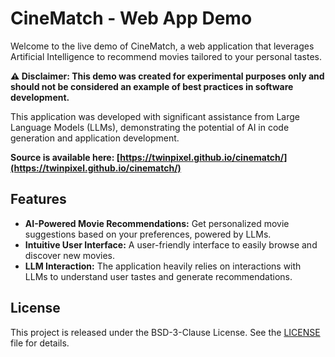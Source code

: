 # CineMatch - Web App Demo

Welcome to the live demo of CineMatch, a web application that leverages Artificial Intelligence to recommend movies tailored to your personal tastes.

**⚠️ Disclaimer: This demo was created for experimental purposes only and should not be considered an example of best practices in software development.**

This application was developed with significant assistance from Large Language Models (LLMs), demonstrating the potential of AI in code generation and application development.

**Source is available here: [https://twinpixel.github.io/cinematch/](https://twinpixel.github.io/cinematch/)**

## Features

* **AI-Powered Movie Recommendations:** Get personalized movie suggestions based on your preferences, powered by LLMs.
* **Intuitive User Interface:** A user-friendly interface to easily browse and discover new movies.
* **LLM Interaction:** The application heavily relies on interactions with LLMs to understand user tastes and generate recommendations.

## License

This project is released under the BSD-3-Clause License. See the [LICENSE](LICENSE) file for details.

